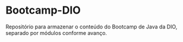 # Bootcamp-DIO 
Repositório para armazenar o conteúdo do Bootcamp de Java da DIO, separado por módulos conforme avanço.
